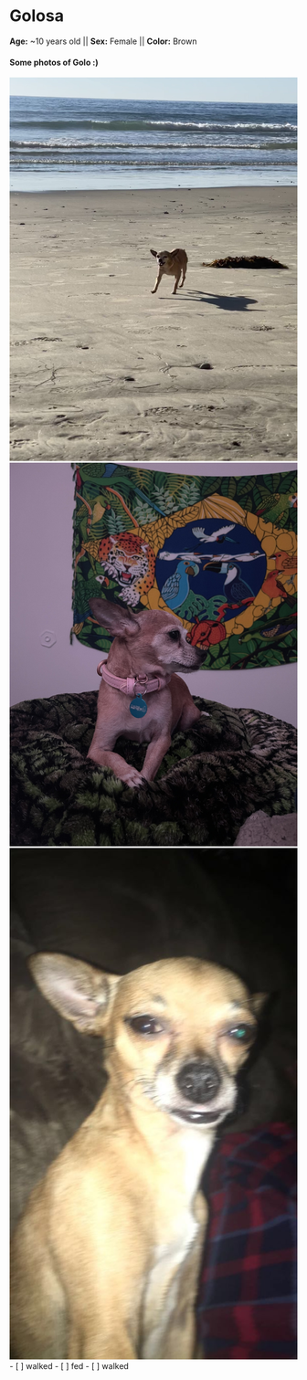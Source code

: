 # Golosa
**Age:** ~10 years old || **Sex:** Female || **Color:** Brown
#### Some photos of Golo :)
![beach](./beach.jpg)
![crossed](./crossed.jpg)
![flash](./flash.jpg) - [ ] walked
                      - [ ] fed
                      - [ ] walked
